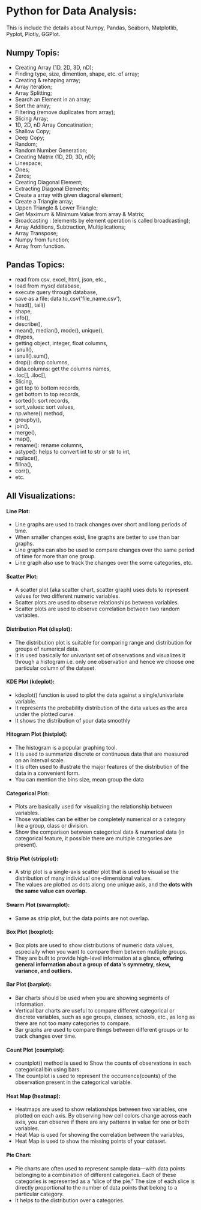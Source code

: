 # Python for Data Analysis:
This is include the details about Numpy, Pandas, Seaborn, Matplotlib, Pyplot, Plotly, GGPlot. <br>

## Numpy Topis:
* Creating Array (1D, 2D, 3D, nD);
* Finding type, size, dimention, shape, etc. of array;
* Creating & rehaping array;
* Array iteration;
* Array Splitting;
* Search an Element in an array;
* Sort the array;
* Filtering (remove duplicates from array);
* Slicing Array;
* 1D, 2D, nD Array Concatination;
* Shallow Copy;
* Deep Copy;
* Random;
* Random Number Generation;
* Creating Matrix (1D, 2D, 3D, nD);
* Linespace;
* Ones;
* Zeros;
* Creating Diagonal Element;
* Extracting Diagonal Elements;
* Create a array with given diagonal element;
* Create a Triangle array;
* Uppen Triangle & Lower Triangle;
* Get Maximum & Minimum Value from array & Matrix;
* Broadcasting : (elements by element operation is called broadcasting);
* Array Additions, Subtraction, Multiplications;
* Array Transpose;
* Numpy from function;
* Array from function.

## Pandas Topics:
* read from csv, excel, html, json, etc.,
* load from mysql database,
* execute query through database,
* save as a file: data.to_csv('file_name.csv'),
* head(), tail()
* shape,
* info(),
* describe(),
* mean(), median(), mode(), unique(),
* dtypes,
* getting object, integer, float columns,
* isnull(),
* isnull().sum(),
* drop(): drop columns,
* data.columns: get the columns names,
* .loc[], .iloc[],
* Slicing,
* get top to bottom records,
* get bottom to top records,
* sorted(): sort records,
* sort_values: sort values,
* np.where() method,
* groupby(),
* join(),
* merge(),
* map(),
* rename(): rename columns,
* astype(): helps to convert int to str or str to int,
* replace(),
* fillna(),
* corr(),
* etc.



## All Visualizations:
#### Line Plot:
* Line graphs are used to track changes over short and long periods of time. 
* When smaller changes exist, line graphs are better to use than bar graphs. 
* Line graphs can also be used to compare changes over the same period of time for more than one group.
* Line graph also use to track the changes over the some categories, etc.


#### Scatter Plot:
* A scatter plot (aka scatter chart, scatter graph) uses dots to represent values for two different numeric variables. 
* Scatter plots are used to observe relationships between variables.
* Scatter plots are used to observe correlation between two random variables.


#### Distribution Plot (displot):
* The distribution plot is suitable for comparing range and distribution for groups of numerical data. 
* It is used basically for univariant set of observations and visualizes it through a histogram i.e. only one observation and hence we choose one particular column of the dataset.


#### KDE Plot (kdeplot):
* kdeplot() function is used to plot the data against a single/univariate variable. 
* It represents the probability distribution of the data values as the area under the plotted curve.
* It shows the distribution of your data smoothly


#### Hitogram Plot (histplot):
* The histogram is a popular graphing tool. 
* It is used to summarize discrete or continuous data that are measured on an interval scale. 
* It is often used to illustrate the major features of the distribution of the data in a convenient form.
* You can mention the bins size, mean group the data


#### Categorical Plot:
* Plots are basically used for visualizing the relationship between variables. 
* Those variables can be either be completely numerical or a category like a group, class or division.
* Show the comparison between categorical data & numerical data (in categorical feature, it possible there are multiple categories are present).


#### Strip Plot (stripplot):
* A strip plot is a single-axis scatter plot that is used to visualise the distribution of many individual one-dimensional values. 
* The values are plotted as dots along one unique axis, and the **dots with the same value can overlap.**


#### Swarm Plot (swarmplot):
* Same as strip plot, but the data points are not overlap.


#### Box Plot (boxplot):
* Box plots are used to show distributions of numeric data values, especially when you want to compare them between multiple groups. 
* They are built to provide high-level information at a glance, **offering general information about a group of data's symmetry, skew, variance, and outliers.**


#### Bar Plot (barplot):
* Bar charts should be used when you are showing segments of information. 
* Vertical bar charts are useful to compare different categorical or discrete variables, such as age groups, classes, schools, etc., as long as there are not too many categories to compare.
* Bar graphs are used to compare things between different groups or to track changes over time.


#### Count Plot (countplot):
* countplot() method is used to Show the counts of observations in each categorical bin using bars.
* The countplot is used to represent the occurrence(counts) of the observation present in the categorical variable.


#### Heat Map (heatmap):
* Heatmaps are used to show relationships between two variables, one plotted on each axis. By observing how cell colors change across each axis, you can observe if there are any patterns in value for one or both variables.
* Heat Map is used for showing the correlation between the variables,
* Heat Map is used to show the missing points of your dataset.


#### Pie Chart:
* Pie charts are often used to represent sample data—with data points belonging to a combination of different categories. Each of these categories is represented as a “slice of the pie.” The size of each slice is directly proportional to the number of data points that belong to a particular category.
* It helps to the distribution over a categories.







